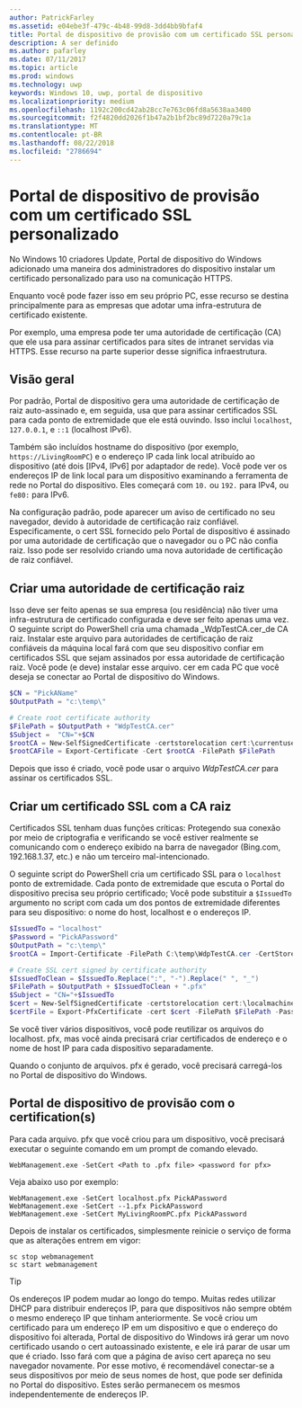 ```yaml
---
author: PatrickFarley
ms.assetid: e04ebe3f-479c-4b48-99d8-3dd4bb9bfaf4
title: Portal de dispositivo de provisão com um certificado SSL personalizado
description: A ser definido
ms.author: pafarley
ms.date: 07/11/2017
ms.topic: article
ms.prod: windows
ms.technology: uwp
keywords: Windows 10, uwp, portal de dispositivo
ms.localizationpriority: medium
ms.openlocfilehash: 1192c200cd42ab28cc7e763c06fd8a5638aa3400
ms.sourcegitcommit: f2f4820dd2026f1b47a2b1bf2bc89d7220a79c1a
ms.translationtype: MT
ms.contentlocale: pt-BR
ms.lasthandoff: 08/22/2018
ms.locfileid: "2786694"
---
```

# <a name="provision-device-portal-with-a-custom-ssl-certificate"></a>Portal de dispositivo de provisão com um certificado SSL personalizado
No Windows 10 criadores Update, Portal de dispositivo do Windows adicionado uma maneira dos administradores do dispositivo instalar um certificado personalizado para uso na comunicação HTTPS. 

Enquanto você pode fazer isso em seu próprio PC, esse recurso se destina principalmente para as empresas que adotar uma infra-estrutura de certificado existente.  

Por exemplo, uma empresa pode ter uma autoridade de certificação (CA) que ele usa para assinar certificados para sites de intranet servidas via HTTPS. Esse recurso na parte superior desse significa infraestrutura. 

## <a name="overview"></a>Visão geral
Por padrão, Portal de dispositivo gera uma autoridade de certificação de raiz auto-assinado e, em seguida, usa que para assinar certificados SSL para cada ponto de extremidade que ele está ouvindo. Isso inclui `localhost`, `127.0.0.1`, e `::1` (localhost IPv6).

Também são incluídos hostname do dispositivo (por exemplo, `https://LivingRoomPC`) e o endereço IP cada link local atribuído ao dispositivo (até dois [IPv4, IPv6] por adaptador de rede). Você pode ver os endereços IP de link local para um dispositivo examinando a ferramenta de rede no Portal do dispositivo. Eles começará com `10.` ou `192.` para IPv4, ou `fe80:` para IPv6. 

Na configuração padrão, pode aparecer um aviso de certificado no seu navegador, devido à autoridade de certificação raiz confiável. Especificamente, o cert SSL fornecido pelo Portal de dispositivo é assinado por uma autoridade de certificação que o navegador ou o PC não confia raiz. Isso pode ser resolvido criando uma nova autoridade de certificação de raiz confiável.

## <a name="create-a-root-ca"></a>Criar uma autoridade de certificação raiz

Isso deve ser feito apenas se sua empresa (ou residência) não tiver uma infra-estrutura de certificado configurada e deve ser feito apenas uma vez. O seguinte script do PowerShell cria uma chamada _WdpTestCA.cer_de CA raiz. Instalar este arquivo para autoridades de certificação de raiz confiáveis da máquina local fará com que seu dispositivo confiar em certificados SSL que sejam assinados por essa autoridade de certificação raiz. Você pode (e deve) instalar esse arquivo. cer em cada PC que você deseja se conectar ao Portal de dispositivo do Windows.  

```PowerShell
$CN = "PickAName"
$OutputPath = "c:\temp\"

# Create root certificate authority
$FilePath = $OutputPath + "WdpTestCA.cer"
$Subject =  "CN="+$CN
$rootCA = New-SelfSignedCertificate -certstorelocation cert:\currentuser\my -Subject $Subject -HashAlgorithm "SHA512" -KeyUsage CertSign,CRLSign
$rootCAFile = Export-Certificate -Cert $rootCA -FilePath $FilePath
```

Depois que isso é criado, você pode usar o arquivo _WdpTestCA.cer_ para assinar os certificados SSL. 

## <a name="create-an-ssl-certificate-with-the-root-ca"></a>Criar um certificado SSL com a CA raiz

Certificados SSL tenham duas funções críticas: Protegendo sua conexão por meio de criptografia e verificando se você estiver realmente se comunicando com o endereço exibido na barra de navegador (Bing.com, 192.168.1.37, etc.) e não um terceiro mal-intencionado.

O seguinte script do PowerShell cria um certificado SSL para o `localhost` ponto de extremidade. Cada ponto de extremidade que escuta o Portal do dispositivo precisa seu próprio certificado; Você pode substituir a `$IssuedTo` argumento no script com cada um dos pontos de extremidade diferentes para seu dispositivo: o nome do host, localhost e o endereços IP.

```PowerShell
$IssuedTo = "localhost"
$Password = "PickAPassword"
$OutputPath = "c:\temp\"
$rootCA = Import-Certificate -FilePath C:\temp\WdpTestCA.cer -CertStoreLocation Cert:\CurrentUser\My\

# Create SSL cert signed by certificate authority
$IssuedToClean = $IssuedTo.Replace(":", "-").Replace(" ", "_")
$FilePath = $OutputPath + $IssuedToClean + ".pfx"
$Subject = "CN="+$IssuedTo
$cert = New-SelfSignedCertificate -certstorelocation cert:\localmachine\my -Subject $Subject -DnsName $IssuedTo -Signer $rootCA -HashAlgorithm "SHA512"
$certFile = Export-PfxCertificate -cert $cert -FilePath $FilePath -Password (ConvertTo-SecureString -String $Password -Force -AsPlainText)
```

Se você tiver vários dispositivos, você pode reutilizar os arquivos do localhost. pfx, mas você ainda precisará criar certificados de endereço e o nome de host IP para cada dispositivo separadamente.

Quando o conjunto de arquivos. pfx é gerado, você precisará carregá-los no Portal de dispositivo do Windows. 

## <a name="provision-device-portal-with-the-certifications"></a>Portal de dispositivo de provisão com o certification(s)

Para cada arquivo. pfx que você criou para um dispositivo, você precisará executar o seguinte comando em um prompt de comando elevado.

```
WebManagement.exe -SetCert <Path to .pfx file> <password for pfx> 
```

Veja abaixo uso por exemplo:
```
WebManagement.exe -SetCert localhost.pfx PickAPassword
WebManagement.exe -SetCert --1.pfx PickAPassword
WebManagement.exe -SetCert MyLivingRoomPC.pfx PickAPassword
```

Depois de instalar os certificados, simplesmente reinicie o serviço de forma que as alterações entrem em vigor:

```
sc stop webmanagement
sc start webmanagement
```

> [!TIP]
> Os endereços IP podem mudar ao longo do tempo.
Muitas redes utilizar DHCP para distribuir endereços IP, para que dispositivos não sempre obtém o mesmo endereço IP que tinham anteriormente. Se você criou um certificado para um endereço IP em um dispositivo e que o endereço do dispositivo foi alterada, Portal de dispositivo do Windows irá gerar um novo certificado usando o cert autoassinado existente, e ele irá parar de usar um que é criado. Isso fará com que a página de aviso cert apareça no seu navegador novamente. Por esse motivo, é recomendável conectar-se a seus dispositivos por meio de seus nomes de host, que pode ser definida no Portal do dispositivo. Estes serão permanecem os mesmos independentemente de endereços IP.
